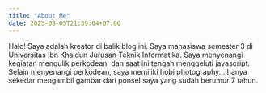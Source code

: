 ```yaml
---
title: "About Me"
date: 2023-08-05T21:39:04+07:00
---
```


Halo! Saya adalah kreator di balik blog ini. Saya mahasiswa semester 3 di Universitas Ibn Khaldun Jurusan Teknik Informatika. Saya menyenangi kegiatan mengulik perkodean, dan saat ini tengah menggeluti javascript. Selain menyenangi perkodean, saya memiliki hobi photography... hanya sekedar mengambil gambar dari ponsel saya yang sudah berumur 7 tahun.
